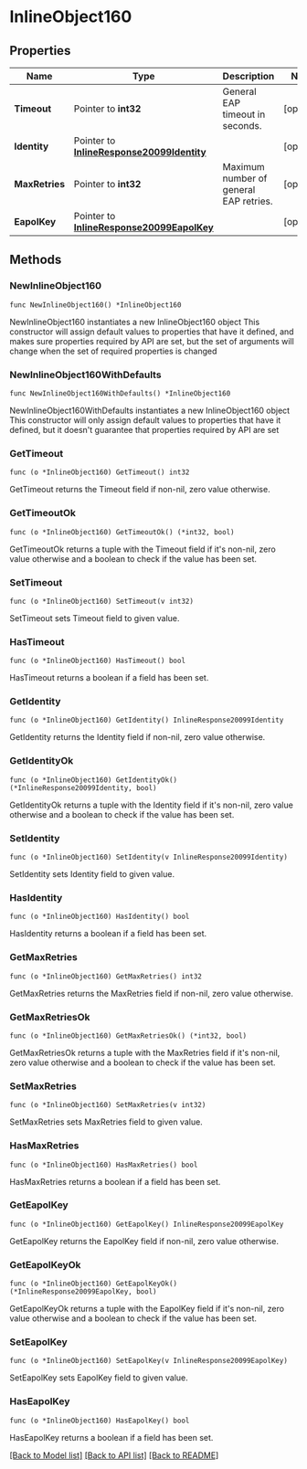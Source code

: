 # InlineObject160

## Properties

Name | Type | Description | Notes
------------ | ------------- | ------------- | -------------
**Timeout** | Pointer to **int32** | General EAP timeout in seconds. | [optional] 
**Identity** | Pointer to [**InlineResponse20099Identity**](InlineResponse20099Identity.md) |  | [optional] 
**MaxRetries** | Pointer to **int32** | Maximum number of general EAP retries. | [optional] 
**EapolKey** | Pointer to [**InlineResponse20099EapolKey**](InlineResponse20099EapolKey.md) |  | [optional] 

## Methods

### NewInlineObject160

`func NewInlineObject160() *InlineObject160`

NewInlineObject160 instantiates a new InlineObject160 object
This constructor will assign default values to properties that have it defined,
and makes sure properties required by API are set, but the set of arguments
will change when the set of required properties is changed

### NewInlineObject160WithDefaults

`func NewInlineObject160WithDefaults() *InlineObject160`

NewInlineObject160WithDefaults instantiates a new InlineObject160 object
This constructor will only assign default values to properties that have it defined,
but it doesn't guarantee that properties required by API are set

### GetTimeout

`func (o *InlineObject160) GetTimeout() int32`

GetTimeout returns the Timeout field if non-nil, zero value otherwise.

### GetTimeoutOk

`func (o *InlineObject160) GetTimeoutOk() (*int32, bool)`

GetTimeoutOk returns a tuple with the Timeout field if it's non-nil, zero value otherwise
and a boolean to check if the value has been set.

### SetTimeout

`func (o *InlineObject160) SetTimeout(v int32)`

SetTimeout sets Timeout field to given value.

### HasTimeout

`func (o *InlineObject160) HasTimeout() bool`

HasTimeout returns a boolean if a field has been set.

### GetIdentity

`func (o *InlineObject160) GetIdentity() InlineResponse20099Identity`

GetIdentity returns the Identity field if non-nil, zero value otherwise.

### GetIdentityOk

`func (o *InlineObject160) GetIdentityOk() (*InlineResponse20099Identity, bool)`

GetIdentityOk returns a tuple with the Identity field if it's non-nil, zero value otherwise
and a boolean to check if the value has been set.

### SetIdentity

`func (o *InlineObject160) SetIdentity(v InlineResponse20099Identity)`

SetIdentity sets Identity field to given value.

### HasIdentity

`func (o *InlineObject160) HasIdentity() bool`

HasIdentity returns a boolean if a field has been set.

### GetMaxRetries

`func (o *InlineObject160) GetMaxRetries() int32`

GetMaxRetries returns the MaxRetries field if non-nil, zero value otherwise.

### GetMaxRetriesOk

`func (o *InlineObject160) GetMaxRetriesOk() (*int32, bool)`

GetMaxRetriesOk returns a tuple with the MaxRetries field if it's non-nil, zero value otherwise
and a boolean to check if the value has been set.

### SetMaxRetries

`func (o *InlineObject160) SetMaxRetries(v int32)`

SetMaxRetries sets MaxRetries field to given value.

### HasMaxRetries

`func (o *InlineObject160) HasMaxRetries() bool`

HasMaxRetries returns a boolean if a field has been set.

### GetEapolKey

`func (o *InlineObject160) GetEapolKey() InlineResponse20099EapolKey`

GetEapolKey returns the EapolKey field if non-nil, zero value otherwise.

### GetEapolKeyOk

`func (o *InlineObject160) GetEapolKeyOk() (*InlineResponse20099EapolKey, bool)`

GetEapolKeyOk returns a tuple with the EapolKey field if it's non-nil, zero value otherwise
and a boolean to check if the value has been set.

### SetEapolKey

`func (o *InlineObject160) SetEapolKey(v InlineResponse20099EapolKey)`

SetEapolKey sets EapolKey field to given value.

### HasEapolKey

`func (o *InlineObject160) HasEapolKey() bool`

HasEapolKey returns a boolean if a field has been set.


[[Back to Model list]](../README.md#documentation-for-models) [[Back to API list]](../README.md#documentation-for-api-endpoints) [[Back to README]](../README.md)



